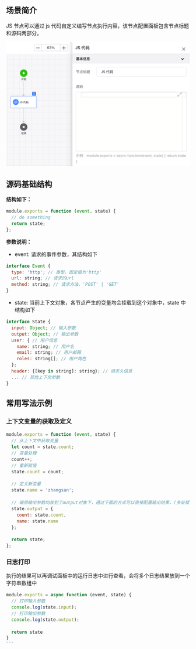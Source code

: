 ## 场景简介

JS 节点可以通过 js 代码自定义编写节点执行内容，该节点配置面板包含节点标题和源码两部分。

![](/img/服务编排/活动节点/其他高级/JS/JS01.png)

## 源码基础结构

**结构如下：**

```javascript
module.exports = function (event, state) {
  // do something
  return state;
};
```

**参数说明：**

- event: 请求的事件参数，其结构如下

```javascript
interface Event {
  type: 'http'; // 类型，固定值为'http'
  url: string; // 请求的url
  method: string; // 请求方法，'POST' | 'GET'
}
```

- state: 当前上下文对象，各节点产生的变量均会挂载到这个对象中，state 中结构如下

```javascript
interface State {
  input: Object; // 输入参数
  output: Object; // 输出参数
  user: { // 用户信息
    name: string; // 用户名
    email: string; // 用户邮箱
    roles: string[]; // 用户角色
  };
  header: {[key in string]: string}; // 请求头信息
  ... // 其他上下文参数
}
```

## 常用写法示例

### 上下文变量的获取及定义

```javascript
module.exports = function (event, state) {
  // 从上下文中获取变量
  let count = state.count;
  // 变量处理
  count++;
  // 重新赋值
  state.count = count;

  // 定义新变量
  state.name = 'zhangsan';

  // 编排输出参数均放到了output对象下，通过下面的方式可以直接配置输出结果，(多处赋值output对象时会进行merge)
  state.output = {
    count: state.count,
    name: state.name
  };

  return state;
};
```

### 日志打印

执行的结果可以再调试面板中的运行日志中进行查看，会将多个日志结果放到一个字符串数组中

````javascript
module.﻿exports = async function (﻿event, state﻿) {
  // 打印输入参数
  console.log(state.input);
  // 打印输出参数
  console.log(state.output);

  return state
}
```


````
